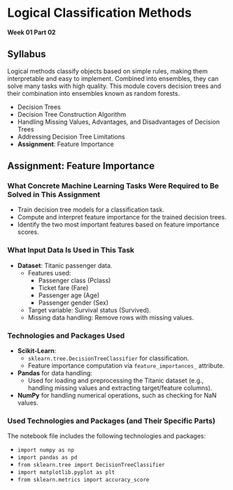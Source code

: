# Logical Classification Methods
**Week 01 Part 02**

## Syllabus

Logical methods classify objects based on simple rules, making them interpretable and easy to implement. Combined into ensembles, they can solve many tasks with high quality. This module covers decision trees and their combination into ensembles known as random forests.

- Decision Trees
- Decision Tree Construction Algorithm
- Handling Missing Values, Advantages, and Disadvantages of Decision Trees
- Addressing Decision Tree Limitations
- **Assignment**: Feature Importance


## Assignment: Feature Importance

### What Concrete Machine Learning Tasks Were Required to Be Solved in This Assignment
- Train decision tree models for a classification task.
- Compute and interpret feature importance for the trained decision trees.
- Identify the two most important features based on feature importance scores.

### What Input Data Is Used in This Task
- **Dataset**: Titanic passenger data.
  - Features used: 
    - Passenger class (Pclass)
    - Ticket fare (Fare)
    - Passenger age (Age)
    - Passenger gender (Sex)
  - Target variable: Survival status (Survived).
  - Missing data handling: Remove rows with missing values.

### Technologies and Packages Used
- **Scikit-Learn**:
  - `sklearn.tree.DecisionTreeClassifier` for classification.
  - Feature importance computation via `feature_importances_` attribute.
- **Pandas** for data handling:
  - Used for loading and preprocessing the Titanic dataset (e.g., handling missing values and extracting target/feature columns).
- **NumPy** for handling numerical operations, such as checking for NaN values.


### Used Technologies and Packages (and Their Specific Parts)

The notebook file includes the following technologies and packages:

- `import numpy as np`
- `import pandas as pd`
- `from sklearn.tree import DecisionTreeClassifier`
- `import matplotlib.pyplot as plt`
- `from sklearn.metrics import accuracy_score`